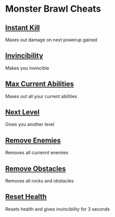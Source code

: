 # Monster Brawl Cheats

## [Instant Kill](instantKill.js)
Maxes out damage on next powerup gained
## [Invincibility](invincibility.js)
Makes you invincible
## [Max Current Abilities](maxCurrentAbilities.js)
Maxes out all your current abilities
## [Next Level](nextLevel.js)
Gives you another level
## [Remove Enemies](removeEnemies.js)
Removes all currennt enemies
## [Remove Obstacles](removeObstacles.js)
Removes all rocks and obstacles
## [Reset Health](resetHealth.js)
Resets health and gives invincibility for 3 seconds